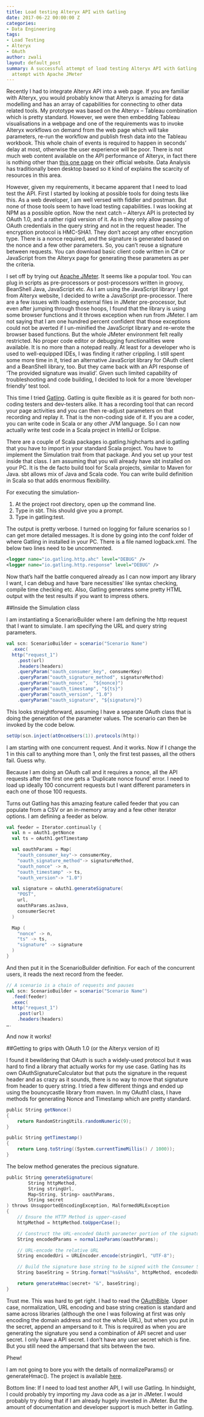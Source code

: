 ```yaml
---
title: Load testing Alteryx API with Gatling
date: 2017-06-22 00:00:00 Z
categories:
- Data Engineering
tags:
- Load Testing
- Alteryx
- OAuth
author: zwali
layout: default_post
summary: A successful attempt of load testing Alteryx API with Gatling and a not-so-successful
  attempt with Apache JMeter
---
```


Recently I had to integrate Alteryx API into a web page. If you are familiar with Alteryx, you would probably know that Alteryx is amazing for data modelling and has an array of capabilities for connecting to other data related tools. My prototype was based on the Alteryx – Tableau combination which is pretty standard. However, we were then embedding Tableau visualisations in a webpage and one of the requirements was to invoke Alteryx workflows on demand from the web page which will take parameters, re-run the workflow and publish fresh data into the Tableau workbook. This whole chain of events is required to happen in seconds’ delay at most, otherwise the user experience will be poor. There is not much web content available on the API performance of Alteryx, in fact there is nothing other than [this one page](https://gallery.alteryx.com/api-docs/) on their official website. Data Analysis has traditionally been desktop based so it kind of explains the scarcity of resources in this area.

However, given my requirements, it became apparent that I need to load test the API. First I started by looking at possible tools for doing tests like this. As a web developer, I am well versed with fiddler and postman. But none of those tools seem to have load testing capabilities. I was looking at NPM as a possible option. Now the next catch – Alteryx API is protected by OAuth 1.0, and a rather rigid version of it. As in they only allow passing of OAuth credentials in the query string and not in the request header. The encryption protocol is HMC-SHA1. They don’t accept any other encryption type. There is a nonce required, and the signature is generated based on the nonce and a few other parameters. So, you can’t reuse a signature between requests. You can download basic client code written in C# or JavaScript from the Alteryx page for generating these parameters as per the criteria.

I set off by trying out [Apache JMeter](http://jmeter.apache.org/). It seems like a popular tool. You can plug in scripts as pre-processors or post-processors written in groovy, BeanShell Java, JavaScript etc. As I am using the JavaScript library I got from Alteryx website, I decided to write a JavaScript pre-processor. There are a few issues with loading external files in JMeter pre-processor, but even after jumping through those hoops, I found that the library is using some browser functions and it throws exception when run from JMeter. I am not saying that I am one hundred percent confident that those exceptions could not be averted if I un-minified the JavaScript library and re-wrote the browser based functions. But the whole JMeter environment felt really restricted. No proper code editor or debugging functionalities were available. It is no more than a notepad really. At least for a developer who is used to well-equipped IDEs, I was finding it rather crippling. I still spent some more time in it, tried an alternative JavaScript library for OAuth client and a BeanShell library, too. But they came back with an API response of ‘The provided signature was invalid’. Given such limited capability of troubleshooting and code building, I decided to look for a more ‘developer friendly’ test tool.

This time I tried [Gatling](http://gatling.io/). Gatling is quite flexible as it is geared for both non-coding testers and dev-testers alike. It has a recording tool that can record your page activities and you can then re-adjust parameters on that recording and replay it. That is the non-coding side of it. If you are a coder, you can write code in Scala or any other JVM language. So I can now actually write test code in a Scala project in IntelliJ or Eclipse.

There are a couple of Scala packages io.gatling.highcharts and io.gatling that you have to import in your standard Scala project. You have to implement the Simulation trait from that package. And you set up your test inside that class. I am assuming that you will already have sbt installed on your PC. It is the de facto build tool for Scala projects, similar to Maven for Java. sbt allows mix of Java and Scala code. You can write build definition in Scala so that adds enormous flexibility.

For executing the simulation-

<ol>
  <li>At the project root directory, open up the command line.</li>
  <li>Type in sbt. This should give you a prompt.</li>
  <li>Type in gatling:test.</li>
</ol>

The output is pretty verbose. I turned on logging for failure scenarios so I can get more detailed messages. It is done by going into the conf folder of where Gatling in installed in your PC. There is a file named logback.xml. The below two lines need to be uncommented.

~~~ xml
<logger name="io.gatling.http.ahc" level="DEBUG" />
<logger name="io.gatling.http.response" level="DEBUG" />
~~~

Now that’s half the battle conquered already as I can now import any library I want, I can debug and have ‘bare necessities’ like syntax checking, compile time checking etc. Also, Gatling generates some pretty HTML output with the test results if you want to impress others.

##Inside the Simulation class

I am instantiating a ScenarioBuilder where I am defining the http request that I want to simulate. I am specifying the URL and query string parameters.

~~~ scala
val scn: ScenarioBuilder = scenario("Scenario Name")
  .exec(
  http("request_1")
    .post(url)
    .headers(headers)
    .queryParam("oauth_consumer_key", consumerKey)
    .queryParam("oauth_signature_method", signatureMethod)
    .queryParam("oauth_nonce",  "${nonce}")
    .queryParam("oauth_timestamp", "${ts}")
    .queryParam("oauth_version", "1.0")
    .queryParam("oauth_signature", "${signature}")
~~~

This looks straightforward, assuming I have a separate OAuth class that is doing the generation of the parameter values.
The scenario can then be invoked by the code below.

~~~ scala
setUp(scn.inject(atOnceUsers(1)).protocols(http))
~~~

I am starting with one concurrent request. And it works. Now if I change the 1 in this call to anything more than 1, only the first test passes, all the others fail. Guess why.

Because I am doing an OAuth call and it requires a nonce, all the API requests after the first one gets a ‘Duplicate nonce found’ error. I need to load up ideally 100 concurrent requests but I want different parameters in each one of those 100 requests.

Turns out Gatling has this amazing feature called feeder that you can populate from a CSV or an in-memory array and a few other iterator options. I am defining a feeder as below.

~~~ scala
val feeder = Iterator.continually {
  val n = oAuth1.getNonce
  val ts = oAuth1.getTimestamp

  val oauthParams = Map(
    "oauth_consumer_key"-> consumerKey,
    "oauth_signature_method"-> signatureMethod,
    "oauth_nonce" -> n,
    "oauth_timestamp" -> ts,
    "oauth_version"-> "1.0")

  val signature = oAuth1.generateSignature(
    "POST",
    url,
    oauthParams.asJava,
    consumerSecret
  )

  Map (
    "nonce" -> n,
    "ts" -> ts,
    "signature" -> signature
  )
}
~~~

And then put it in the ScenarioBuilder definition. For each of the concurrent users, it reads the next record from the feeder.

~~~ scala
// A scenario is a chain of requests and pauses
val scn: ScenarioBuilder = scenario("Scenario Name")
  .feed(feeder)
  .exec(
  http("request_1")
    .post(url)
    .headers(headers)
….
~~~

And now it works!

##Getting to grips with OAuth 1.0 (or the Alteryx version of it)

I found it bewildering that OAuth is such a widely-used protocol but it was hard to find a library that actually works for my use case. Gatling has its own OAuthSignatureCalculator but that puts the signature in the request header and as crazy as it sounds, there is no way to move that signature from header to query string. I tried a few different things and ended up using the bouncycastle library from maven. In my OAuth1 class, I have methods for generating Nonce and Timestamp which are pretty standard.

<div></div>

~~~ scala
public String getNonce()
{
    return RandomStringUtils.randomNumeric(9);
}

public String getTimestamp()
{
    return Long.toString((System.currentTimeMillis() / 1000));
}
~~~

The below method generates the precious signature.

~~~ scala
public String generateSignature(
        String httpMethod,
        String stringUrl,
        Map<String, String> oauthParams,
        String secret
) throws UnsupportedEncodingException, MalformedURLException
{
    // Ensure the HTTP Method is upper-cased
    httpMethod = httpMethod.toUpperCase();

    // Construct the URL-encoded OAuth parameter portion of the signature base string
    String encodedParams = normalizeParams(oauthParams);

    // URL-encode the relative URL
    String encodedUri = URLEncoder.encode(stringUrl, "UTF-8");

    // Build the signature base string to be signed with the Consumer Secret
    String baseString = String.format("%s&%s&%s", httpMethod, encodedUri, encodedParams);

    return generateHmac(secret+ "&", baseString);
}
~~~

Trust me. This was hard to get right. I had to read the [OAuthBible](http://oauthbible.com/). Upper case, normalization, URL encoding and base string creation is standard and same across libraries (although the one I was following at first was only encoding the domain address and not the whole URL), but when you put in the secret, append an ampersand to it. This is required as when you are generating the signature you send a combination of API secret and user secret. I only have a API secret. I don’t have any user secret which is fine. But you still need the ampersand that sits between the two.

Phew!

I am not going to bore you with the details of normalizeParams() or generateHmac(). The project is available [here](https://github.com/ZinatWali/Alteryx-API-Client).

Bottom line: If I need to load test another API, I will use Gatling. In hindsight, I could probably try importing my Java code as a jar in JMeter. I would probably try doing that if I am already hugely invested in JMeter. But the amount of documentation and developer support is much better in Gatling.
